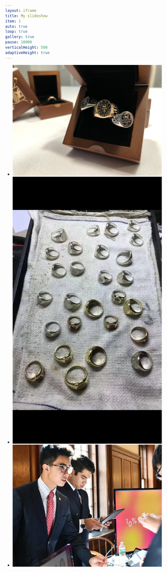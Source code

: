 ```yaml
---
layout: iframe
title: My slideshow
item: 1
auto: true
loop: true
gallery: true
pause: 10000
verticalHeight: 500
adaptiveHeight: true
---
```


* ![deeznuts](my-pics1/photo8.jpg)
* ![deeznuts2](my-pics1/photo29.PNG)
* ![deeznuts3](my-pics1/photo31.jpg)
